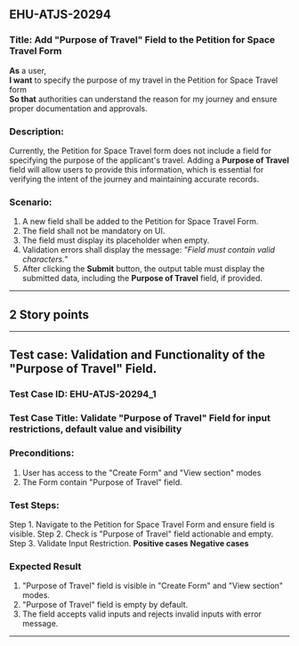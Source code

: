 ## EHU-ATJS-20294

### Title: Add "Purpose of Travel" Field to the Petition for Space Travel Form

**As** a user,  
**I want** to specify the purpose of my travel in the Petition for Space Travel form  
**So that** authorities can understand the reason for my journey and ensure proper documentation and approvals.

### Description:
Currently, the Petition for Space Travel form does not include a field for specifying the purpose of the applicant's travel. Adding a **Purpose of Travel** field will allow users to provide this information, which is essential for verifying the intent of the journey and maintaining accurate records.

### Scenario:
1. A new field shall be added to the Petition for Space Travel Form.
2. The field shall not be mandatory on UI.
3. The field must display its placeholder when empty.
4. Validation errors shall display the message: *"Field must contain valid characters."*
5. After clicking the **Submit** button, the output table must display the submitted data, including the **Purpose of Travel** field, if provided.

---
## 2 Story points

---

## Test case: Validation and Functionality of the "Purpose of Travel" Field.

### Test Case ID: EHU-ATJS-20294_1
### Test Case Title: Validate "Purpose of Travel" Field for input restrictions, default value and visibility

### Preconditions:
1. User has access to the "Create Form" and "View section" modes
2. The Form contain "Purpose of Travel" field.

### Test Steps:

Step 1. Navigate to the Petition for Space Travel Form and ensure field is visible.
Step 2. Check is "Purpose of Travel" field actionable and empty.
Step 3. Validate Input Restriction.
**Positive cases**
**Negative cases**

### Expected Result
1. "Purpose of Travel" field is visible in "Create Form" and "View section" modes.
2. "Purpose of Travel" field is empty by default.
3. The field accepts valid inputs and rejects invalid inputs with error message.

---
